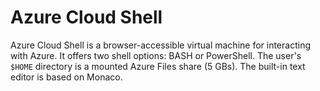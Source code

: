 # Azure Cloud Shell
Azure Cloud Shell is a browser-accessible virtual machine for interacting with Azure. It offers two shell options: BASH or PowerShell. The user's `$HOME` directory is a mounted Azure Files share (5 GBs). The built-in text editor is based on Monaco. 